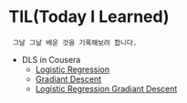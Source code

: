 # TIL(Today I Learned)
```
 그날 그날 배운 것을 기록해보려 합니다.
```



* DLS in Cousera
  * [Logistic Regression](https://github.com/juncheolShin/TIL-Today-I-Learned-/blob/main/Cousera/Deep%20Learning%20specialization/Logistic%20Regression%20as%20a%20neural%20network-1.md)
  * [Gradiant Descent](https://github.com/juncheolShin/TIL-Today-I-Learned-/blob/main/Cousera/Deep%20Learning%20specialization/Logistic%20Regression%20as%20a%20neural%20network-2.md)
  * [Logistic Regression Gradiant Descent](https://github.com/juncheolShin/TIL-Today-I-Learned-/blob/main/Cousera/Deep%20Learning%20specialization/Logistic%20Regression%20Gradient%20Descent.md)
